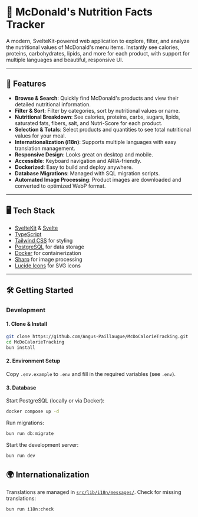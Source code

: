 # 🍔 McDonald's Nutrition Facts Tracker

A modern, SvelteKit-powered web application to explore, filter, and analyze the nutritional values of McDonald's menu items. Instantly see calories, proteins, carbohydrates, lipids, and more for each product, with support for multiple languages and beautiful, responsive UI.

---

## 🚀 Features

- **Browse & Search**: Quickly find McDonald's products and view their detailed nutritional information.
- **Filter & Sort**: Filter by categories, sort by nutritional values or name.
- **Nutritional Breakdown**: See calories, proteins, carbs, sugars, lipids, saturated fats, fibers, salt, and Nutri-Score for each product.
- **Selection & Totals**: Select products and quantities to see total nutritional values for your meal.
- **Internationalization (i18n)**: Supports multiple languages with easy translation management.
- **Responsive Design**: Looks great on desktop and mobile.
- **Accessible**: Keyboard navigation and ARIA-friendly.
- **Dockerized**: Easy to build and deploy anywhere.
- **Database Migrations**: Managed with SQL migration scripts.
- **Automated Image Processing**: Product images are downloaded and converted to optimized WebP format.

---

## 🖥️ Tech Stack

- [SvelteKit](https://kit.svelte.dev/) & [Svelte](https://svelte.dev/)
- [TypeScript](https://www.typescriptlang.org/)
- [Tailwind CSS](https://tailwindcss.com/) for styling
- [PostgreSQL](https://www.postgresql.org/) for data storage
- [Docker](https://www.docker.com/) for containerization
- [Sharp](https://sharp.pixelplumbing.com/) for image processing
- [Lucide Icons](https://lucide.dev/) for SVG icons

---

## 🛠️ Getting Started

### Development

#### 1. Clone & Install

```sh
git clone https://github.com/Angus-Paillaugue/McDoCalorieTracking.git
cd McDoCalorieTracking
bun install
```

#### 2. Environment Setup

Copy `.env.example` to `.env` and fill in the required variables (see `.env`).

#### 3. Database

Start PostgreSQL (locally or via Docker):

```sh
docker compose up -d
```

Run migrations:

```sh
bun run db:migrate
```

Start the development server:

```sh
bun run dev
```

## 🌍 Internationalization

Translations are managed in [`src/lib/i18n/messages/`](src/lib/i18n/messages/).
Check for missing translations:

```sh
bun run i18n:check
```
